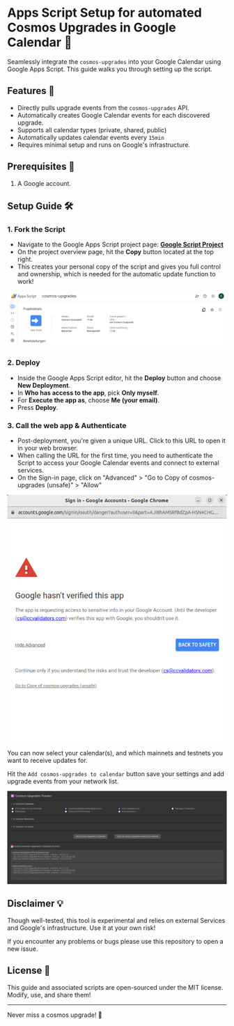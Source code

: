 # Apps Script Setup for automated Cosmos Upgrades in Google Calendar 📅

Seamlessly integrate the `cosmos-upgrades` into your Google Calendar using Google Apps Script. This guide walks you through setting up the script.

## Features 🚀

- Directly pulls upgrade events from the `cosmos-upgrades` API.
- Automatically creates Google Calendar events for each discovered upgrade.
- Supports all calendar types (private, shared, public)
- Automatically updates calendar events every `15min`
- Requires minimal setup and runs on Google's infrastructure.

## Prerequisites 📜

1. A Google account.

## Setup Guide 🛠️

### 1. Fork the Script

- Navigate to the Google Apps Script project page: **[Google Script Project](https://script.google.com/home/projects/1IU3doZX1iY20JJ_DbwRNOwuufWIrLCqgFauwTsfp3d9jyxPYTViTXBte)**
- On the project overview page, hit the **Copy** button located at the top right.
- This creates your personal copy of the script and gives you full control and ownership, which is needed for the automatic update function to work!

![Fork the script](script_fork.png)

### 2. Deploy

- Inside the Google Apps Script editor, hit the **Deploy** button and choose **New Deployment**.
- In **Who has access to the app**, pick **Only myself**.
- For **Execute the app as**, choose **Me (your email)**.
- Press **Deploy**.

### 3. Call the web app & Authenticate

- Post-deployment, you're given a unique URL. Click to this URL to open it in your web browser. 
- When calling the URL for the first time, you need to authenticate the Script to access your Google Calendar events and connect to external services. 
- On the Sign-in page, click on "Advanced" > "Go to Copy of cosmos-upgrades (unsafe)" > "Allow"

![oauth](script_oauth.png)

You can now select your calendar(s), and which mainnets and testnets you want to receive updates for.

Hit the `Add cosmos-upgrades to calendar` button save your settings and add upgrade events from your network list.

![You're now set!](script_done.png)

## Disclaimer 💡

Though well-tested, this tool is experimental and relies on external Services and Google's infrastructure. Use it at your own risk! 

If you encounter any problems or bugs please use this repository to open a new issue.

## License 📄

This guide and associated scripts are open-sourced under the MIT license. Modify, use, and share them!

---

Never miss a cosmos upgrade! 🎉